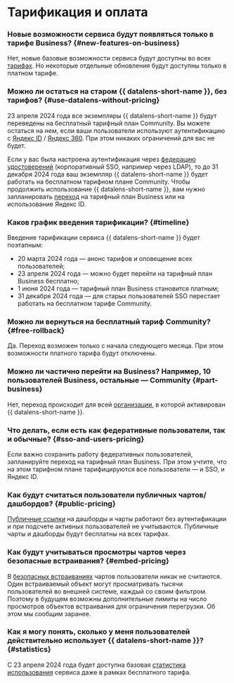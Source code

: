 # Тарификация и оплата

### Новые возможности сервиса будут появляться только в тарифе Business? {#new-features-on-business}

Нет, новые базовые возможности сервиса будут доступны во всех [тарифах](../../datalens/pricing.md). Но некоторые отдельные обновления будут доступны только в платном тарифе.

### Можно ли остаться на старом {{ datalens-short-name }}, без тарифов? {#use-datalens-without-pricing}

23 апреля 2024 года все экземпляры {{ datalens-short-name }} будут переведены на бесплатный тарифный план Community. Вы можете остаться на нем, если ваши пользователи используют аутентификацию с [Яндекс ID](https://yandex.ru/support/id/index.html) / [Яндекс 360](https://yandex.ru/support/business/index.html). При этом никаких ограничений для вас не будет.

Если у вас была настроена аутентификация через [федерацию удостоверений](../../organization/concepts/add-federation.md) (корпоративный SSO, например через LDAP), то до 31 декабря 2024 года ваш экземпляр {{ datalens-short-name }} будет работать на бесплатном тарифном плане Community. Чтобы продолжить использование {{ datalens-short-name }}, вам нужно запланировать [переход](../../datalens/settings/service-plan.md#change-service-plan) на тарифный план Business или на использование Яндекс ID.

### Каков график введения тарификации? {#timeline}

Введение тарификации сервиса {{ datalens-short-name }} будет поэтапным:

* 20 марта 2024 года — анонс тарифов и оповещение всех пользователей;
* 23 апреля 2024 года — можно будет перейти на тарифный план Business бесплатно;
* 1 июня 2024 года — тарифный план Business становится платным;
* 31 декабря 2024 года — для старых пользователей SSO перестает работать на бесплатном тарифе Community.

### Можно ли вернуться на бесплатный тариф Community? {#free-rollback}

Да. Переход возможен только с начала следующего месяца. При этом возможности платного тарифа будут отключены.

### Можно ли частично перейти на Business? Например, 10 пользователей Business, остальные — Community {#part-business}

Нет, переход происходит для всей [организации](../../datalens/concepts/organizations.md), в которой активирован {{ datalens-short-name }}.

### Что делать, если есть как федеративные пользователи, так и обычные? {#sso-and-users-pricing}

Если важно сохранить работу федеративных пользователей, запланируйте переход на тарифный план Business. При этом учтите, что на этом тарифном плане тарифицируются все пользователи — и SSO, и Яндекс ID.

### Как будут считаться пользователи публичных чартов/дашбордов? {#public-pricing}

[Публичные ссылки](../../datalens/concepts/datalens-public.md) на дашборды и чарты работают без аутентификации и при подсчете активных пользователей не учитываются. Публичные чарты и дашборды будут бесплатны на всех тарифах.

### Как будут учитываться просмотры чартов через безопасные встраивания? {#embed-pricing}

В [безопасных встраиваниях](../../datalens/dashboard/embedded-objects.md#private-embedding) чартов пользователи никак не считаются. Один встраиваемый объект могут просматривать тысячи пользователей во внешней системе, каждый со своим фильтром. Поэтому в будущем возможны дополнительные лимиты на число просмотров объектов встраивания для ограничения перегрузки. Об этом мы сообщим заранее.

### Как я могу понять, сколько у меня пользователей действительно использует {{ datalens-short-name }}? {#statistics}

С 23 апреля 2024 года будет доступна базовая [статистика использования](../../datalens/operations/connection/create-usage-tracking.md) сервиса даже в рамках бесплатного тарифа.
